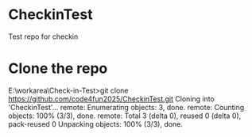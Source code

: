 # CheckinTest
Test repo for checkin
# Clone the repo
E:\workarea\Check-in-Test>git clone https://github.com/code4fun2025/CheckinTest.git
Cloning into 'CheckinTest'...
remote: Enumerating objects: 3, done.
remote: Counting objects: 100% (3/3), done.
remote: Total 3 (delta 0), reused 0 (delta 0), pack-reused 0
Unpacking objects: 100% (3/3), done.
